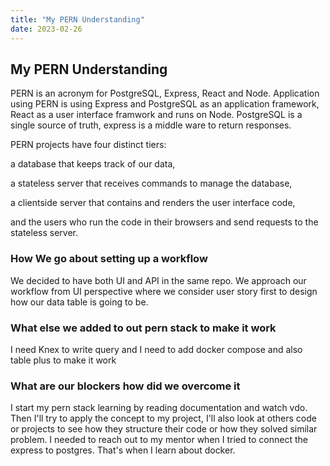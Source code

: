 ```yaml
---
title: "My PERN Understanding"
date: 2023-02-26
---
```



## My PERN Understanding
PERN is an acronym for PostgreSQL, Express, React and Node. Application using PERN is using Express and PostgreSQL as an application framework, React as a user interface framwork and runs on Node. PostgreSQL is a single source of truth, express is a middle ware to return responses. 

PERN projects have four distinct tiers:

a database that keeps track of our data,

a stateless server that receives commands to manage the database,

a clientside server that contains and renders the user interface code,

and the users who run the code in their browsers and send requests to the stateless server.






### How We go about setting up a workflow
We decided to have both UI and API in the same repo. We approach our workflow from UI perspective where we consider user story first to design how our data table is going to be. 
### What else we added to out pern stack to make it work
I need Knex to write query and I need to add docker compose and also table plus to make it work
### What are our blockers how did we overcome it
I start my pern stack learning by reading documentation and watch vdo. Then I'll try to apply the concept to my project, I'll also look at others code or projects to see how they structure their code or how they solved similar problem. I needed to reach out to my mentor when I tried to connect the express to postgres. That's when I learn about docker.
